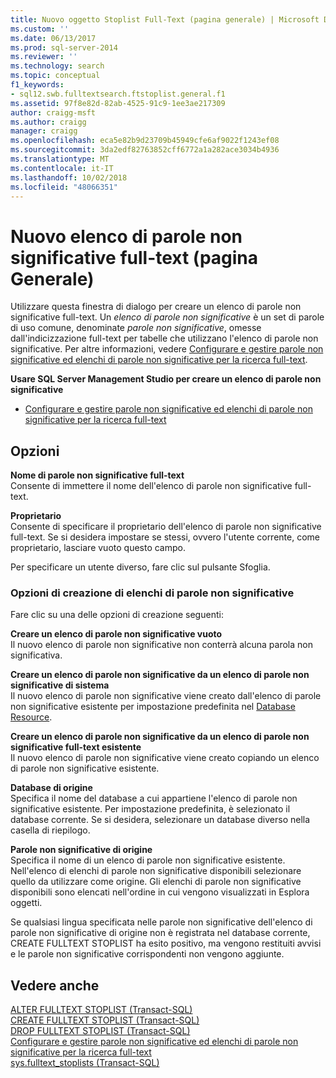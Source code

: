 ```yaml
---
title: Nuovo oggetto Stoplist Full-Text (pagina generale) | Microsoft Docs
ms.custom: ''
ms.date: 06/13/2017
ms.prod: sql-server-2014
ms.reviewer: ''
ms.technology: search
ms.topic: conceptual
f1_keywords:
- sql12.swb.fulltextsearch.ftstoplist.general.f1
ms.assetid: 97f8e82d-82ab-4525-91c9-1ee3ae217309
author: craigg-msft
ms.author: craigg
manager: craigg
ms.openlocfilehash: eca5e82b9d23709b45949cfe6af9022f1243ef08
ms.sourcegitcommit: 3da2edf82763852cff6772a1a282ace3034b4936
ms.translationtype: MT
ms.contentlocale: it-IT
ms.lasthandoff: 10/02/2018
ms.locfileid: "48066351"
---
```

# <a name="new-full-text-stoplist-general-page"></a>Nuovo elenco di parole non significative full-text (pagina Generale)
  Utilizzare questa finestra di dialogo per creare un elenco di parole non significative full-text. Un *elenco di parole non significative* è un set di parole di uso comune, denominate *parole non significative*, omesse dall'indicizzazione full-text per tabelle che utilizzano l'elenco di parole non significative. Per altre informazioni, vedere [Configurare e gestire parole non significative ed elenchi di parole non significative per la ricerca full-text](../relational-databases/search/full-text-search.md).  
  
 **Usare SQL Server Management Studio per creare un elenco di parole non significative**  
  
-   [Configurare e gestire parole non significative ed elenchi di parole non significative per la ricerca full-text](../relational-databases/search/full-text-search.md)  
  
## <a name="options"></a>Opzioni  
 **Nome di parole non significative full-text**  
 Consente di immettere il nome dell'elenco di parole non significative full-text.  
  
 **Proprietario**  
 Consente di specificare il proprietario dell'elenco di parole non significative full-text. Se si desidera impostare se stessi, ovvero l'utente corrente, come proprietario, lasciare vuoto questo campo.  
  
 Per specificare un utente diverso, fare clic sul pulsante Sfoglia.  
  
### <a name="create-stoplist-options"></a>Opzioni di creazione di elenchi di parole non significative  
 Fare clic su una delle opzioni di creazione seguenti:  
  
 **Creare un elenco di parole non significative vuoto**  
 Il nuovo elenco di parole non significative non conterrà alcuna parola non significativa.  
  
 **Creare un elenco di parole non significative da un elenco di parole non significative di sistema**  
 Il nuovo elenco di parole non significative viene creato dall'elenco di parole non significative esistente per impostazione predefinita nel [Database Resource](../relational-databases/databases/resource-database.md).  
  
 **Creare un elenco di parole non significative da un elenco di parole non significative full-text esistente**  
 Il nuovo elenco di parole non significative viene creato copiando un elenco di parole non significative esistente.  
  
 **Database di origine**  
 Specifica il nome del database a cui appartiene l'elenco di parole non significative esistente. Per impostazione predefinita, è selezionato il database corrente. Se si desidera, selezionare un database diverso nella casella di riepilogo.  
  
 **Parole non significative di origine**  
 Specifica il nome di un elenco di parole non significative esistente. Nell'elenco di elenchi di parole non significative disponibili selezionare quello da utilizzare come origine. Gli elenchi di parole non significative disponibili sono elencati nell'ordine in cui vengono visualizzati in Esplora oggetti.  
  
 Se qualsiasi lingua specificata nelle parole non significative dell'elenco di parole non significative di origine non è registrata nel database corrente, CREATE FULLTEXT STOPLIST ha esito positivo, ma vengono restituiti avvisi e le parole non significative corrispondenti non vengono aggiunte.  
  
## <a name="see-also"></a>Vedere anche  
 [ALTER FULLTEXT STOPLIST &#40;Transact-SQL&#41;](/sql/t-sql/statements/alter-fulltext-stoplist-transact-sql)   
 [CREATE FULLTEXT STOPLIST &#40;Transact-SQL&#41;](/sql/t-sql/statements/create-fulltext-stoplist-transact-sql)   
 [DROP FULLTEXT STOPLIST &#40;Transact-SQL&#41;](/sql/t-sql/statements/drop-fulltext-stoplist-transact-sql)   
 [Configurare e gestire parole non significative ed elenchi di parole non significative per la ricerca full-text](../relational-databases/search/full-text-search.md)   
 [sys.fulltext_stoplists &#40;Transact-SQL&#41;](/sql/relational-databases/system-catalog-views/sys-fulltext-stoplists-transact-sql)  
  
  
